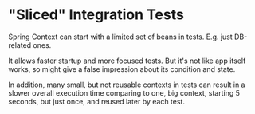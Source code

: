 # "Sliced" Integration Tests

Spring Context can start with a limited set of beans in tests. E.g. just DB-related ones.

It allows faster startup and more focused tests. But it's not
like app itself works, so might give a false impression about its condition and state.

In addition, many small, but not reusable contexts in tests can result in a slower overall execution time comparing to
one, big context, starting 5 seconds, but just once, and reused later by each test.
